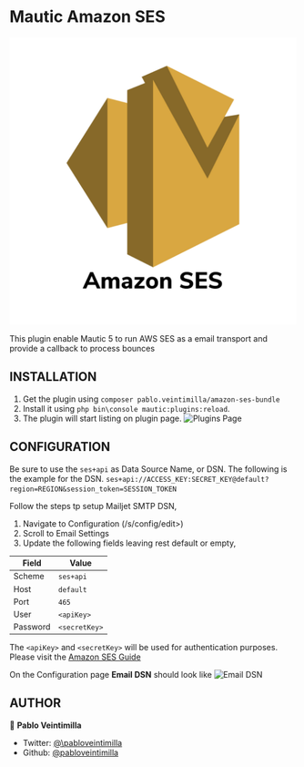 # Mautic Amazon SES

![Amazons SES](Assets/img/icon.png "Amazons SES")

This plugin enable Mautic 5 to run AWS SES as a email transport and provide a callback to process bounces

## INSTALLATION

1. Get the plugin using `composer pablo.veintimilla/amazon-ses-bundle`
2. Install it using `php bin\console mautic:plugins:reload`.
3. The plugin will start listing on plugin page. ![Plugins Page](Docs/imgs/01%20-%20Plugins%20Page.png)

## CONFIGURATION

Be sure to use the `ses+api` as Data Source Name, or DSN.
The following is the example for the DSN.
`ses+api://ACCESS_KEY:SECRET_KEY@default?region=REGION&session_token=SESSION_TOKEN`

Follow the steps tp setup Mailjet SMTP DSN,

1. Navigate to Configuration (/s/config/edit>)
2. Scroll to Email Settings
3. Update the following fields leaving rest default or empty,

| Field    | Value         |
| -------- | ------------- |
| Scheme   | `ses+api`     |
| Host     | `default`     |
| Port     | `465`         |
| User     | `<apiKey>`    |
| Password | `<secretKey>` |

The `<apiKey>` and `<secretKey>` will be used for authentication purposes. Please visit the [Amazon SES Guide](https://aws.amazon.com/es/blogs/messaging-and-targeting/credentials-and-ses/)

On the Configuration page **Email DSN** should look like ![Email DSN](Assets/img/02%20-%20Email%20DSN.png "Email DSN")

## AUTHOR

👤 **Pablo Veintimilla**

- Twitter: [@\pabloveintimilla](https://twitter.com/pabloveintimilla)
- Github: [@pabloveintimilla](https://github.com/pabloveintimilla)

[MailjetGuidePage]: https://dev.mailjet.com/email/guides/getting-started/
